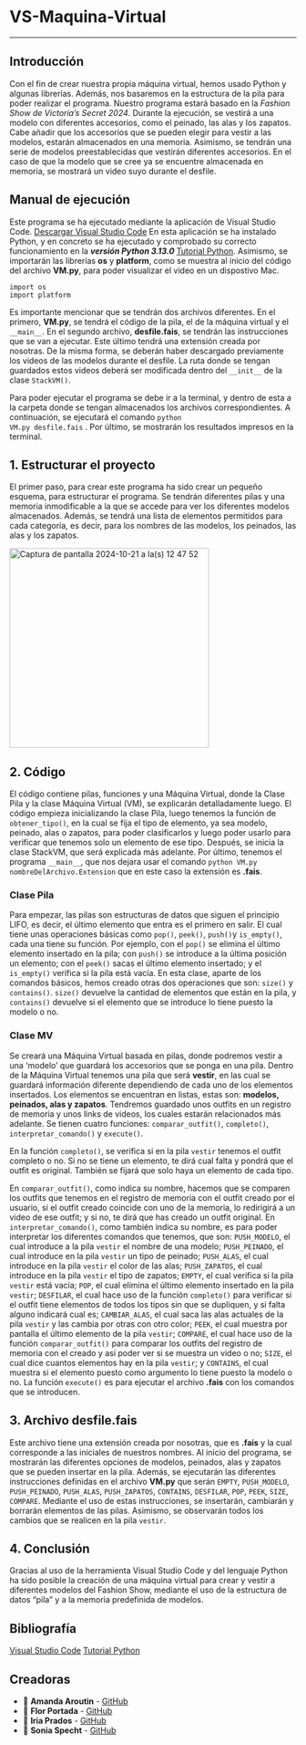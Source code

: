 # VS-Maquina-Virtual
- - -
## Introducción
Con el fin de crear nuestra propia máquina virtual, hemos usado Python y algunas librerías. Además, nos basaremos en la estructura de la pila para poder realizar el programa. Nuestro programa estará basado en la *Fashion Show de Victoria’s Secret 2024*. Durante la ejecución, se vestirá a una modelo con diferentes accesorios, como el peinado, las alas y los zapatos. Cabe añadir que los accesorios que se pueden elegir para vestir a las modelos, estarán almacenados en una memoria. Asimismo, se tendrán una serie de modelos preestablecidas que vestirán diferentes accesorios. En el caso de que la modelo que se cree ya se encuentre almacenada en memoria, se mostrará un video suyo durante el desfile. 

## Manual de ejecución
Este programa se ha ejecutado mediante la aplicación de Visual Studio Code.
[Descargar Visual Studio Code](https://code.visualstudio.com/download) 
En esta aplicación se ha instalado Python, y en concreto se ha ejecutado y comprobado su correcto funcionamiento en la ***versión Python 3.13.0*** 
[Tutorial Python](https://code.visualstudio.com/docs/python/python-tutorial).
Asimismo, se importarán las librerías **os** y **platform**, como se muestra al inicio del código del archivo **VM.py**, para poder visualizar el video en un dispostivo Mac.

	import os
	import platform

Es importante mencionar que se tendrán dos archivos diferentes. En el primero, **VM.py**,  se tendrá el código de la pila,  el de la máquina virtual y el `__main__`. En el segundo archivo, **desfile.fais**, se tendrán las instrucciones que se van a ejecutar. Este último tendrá una extensión creada por nosotras. De la misma forma, se deberán haber descargado previamente los videos de las modelos durante el desfile. La ruta donde se tengan guardados estos videos deberá ser modificada dentro del `__init__` de la clase `StackVM()`. 

Para poder ejecutar el programa se debe ir a la terminal, y dentro de esta a la carpeta donde se tengan almacenados los archivos correspondientes. A continuación, se ejecutará el comando <code>python VM.py  desfile.fais</code> . Por último, se mostrarán los resultados impresos en la terminal. 

## 1. Estructurar el proyecto
El primer paso, para crear este programa ha sido crear un pequeño esquema, para estructurar el programa. Se tendrán diferentes pilas y una memoria inmodificable a la que se accede para ver los diferentes modelos almacenados. Además, se tendrá una lista de elementos permitidos para cada categoría, es decir, para los nombres de las modelos, los peinados, las alas y los zapatos. 

<img width="350" alt="Captura de pantalla 2024-10-21 a la(s) 12 47 52" src="https://github.com/user-attachments/assets/2c7a773f-c9ae-46b4-a217-d7153b8ddf6a">

## 2. Código
El código contiene pilas, funciones y una Máquina Virtual, donde la Clase Pila y la clase Máquina Virtual (VM), se explicarán detalladamente luego. El código empieza inicializando la clase Pila, luego tenemos la función de `obtener_tipo()`, en la cual se fija el tipo de elemento, ya sea modelo, peinado, alas o zapatos, para poder clasificarlos y luego poder usarlo para verificar que tenemos solo un elemento de ese tipo. Después, se inicia la clase StackVM, que será explicada más adelante. Por último, tenemos el programa `__main__`, que nos dejara usar el comando <code>python VM.py nombreDelArchivo.Extension</code> que en este caso la extensión es **.fais**.

### Clase Pila 
Para empezar, las pilas son estructuras de datos que siguen el principio LIFO, es decir, el último elemento que entra es el primero en salir. El cual tiene unas operaciones básicas como `pop()`, `peek()`, `push()`y `is_empty()`, cada una tiene su función. Por ejemplo, con el `pop()` se elimina el último elemento insertado en la pila; con `push()` se introduce a la última posición un elemento; con el `peek()` sacas el último elemento insertado; y el `is_empty()` verifica si la pila está vacía.
En esta clase, aparte de los comandos básicos, hemos creado otras dos operaciones que son: `size()` y `contains()`. `size()` devuelve la cantidad de elementos que están en la pila, y `contains()` devuelve si el elemento que se introduce lo tiene puesto la modelo o no.

### Clase MV 
Se creará una Máquina Virtual basada en pilas, donde podremos vestir a una ‘modelo’ que guardará los accesorios que se ponga en una pila. Dentro de la Máquina Virtual tenemos una pila que será **vestir**, en las cual se guardará información diferente dependiendo de cada uno de los elementos insertados. Los elementos se encuentran en listas, estas son: **modelos, peinados, alas y zapatos**. Tendremos guardado unos outfits en un registro de memoria y unos links de videos, los cuales estarán relacionados más adelante. 
Se tienen cuatro funciones: `comparar_outfit()`, `completo()`, `interpretar_comando()` y `execute()`. 

En la función `completo()`, se verifica si en la pila `vestir` tenemos el outfit completo o no. Si no se tiene un elemento, te dirá cual falta y pondrá que el outfit es original. También se fijará que solo haya un elemento de cada tipo.

En `comparar_outfit()`, como indica su nombre, hacemos que se comparen los outfits que tenemos en el registro de memoria con el outfit creado por el usuario, si el outfit creado coincide con uno de la memoria, lo redirigirá a un video de ese outfit; y si no, te dirá que has creado un outfit original. 
En `interpretar_comando()`, como también indica su nombre, es para poder interpretar los diferentes comandos que tenemos, que son: `PUSH_MODELO`, el cual introduce a la pila `vestir` el nombre de una modelo; `PUSH_PEINADO`, el cual introduce en la pila `vestir` un tipo de peinado; `PUSH_ALAS`, el cual introduce en la pila `vestir` el color de las alas; `PUSH_ZAPATOS`, el cual introduce en la pila `vestir` el tipo de zapatos; `EMPTY`, el cual verifica si la pila `vestir` está vacía; `POP`, el cual elimina el último elemento insertado en la pila `vestir`; `DESFILAR`, el cual hace uso de la función `completo()` para verificar si el outfit tiene elementos de todos los tipos sin que se dupliquen, y si falta alguno indicará cual es; `CAMBIAR_ALAS`, el cual saca las alas actuales de la pila `vestir` y las cambia por otras con otro color; `PEEK`, el cual muestra por pantalla el último elemento de la pila `vestir`; `COMPARE`, el cual hace uso de la función `comparar_outfit()` para comparar los outfits del registro de memoria con el creado y así poder ver si se muestra un video o no; `SIZE`, el cual dice cuantos elementos hay en la pila `vestir`; y `CONTAINS`, el cual muestra si el elemento puesto como argumento lo tiene puesto la modelo o no.
La función `execute()` es para ejecutar el archivo **.fais** con los comandos que se introducen.

## 3. Archivo desfile.fais
Este archivo tiene una extensión creada por nosotras, que es **.fais** y la cual corresponde a las iniciales de nuestros nombres. 
Al inicio del programa, se mostrarán las diferentes opciones de modelos, peinados, alas y zapatos que se pueden insertar en la pila. Además, se ejecutarán las diferentes instrucciones definidas en el archivo **VM.py** que serán `EMPTY`, `PUSH_MODELO`, `PUSH_PEINADO`, `PUSH_ALAS`, `PUSH_ZAPATOS`, `CONTAINS`, `DESFILAR`, `POP`, `PEEK`, `SIZE`, `COMPARE`. Mediante el uso de estas instrucciones, se insertarán, cambiarán y borrarán elementos de las pilas. Asimismo, se observarán todos los cambios que se realicen en la pila `vestir`.  

## 4. Conclusión
Gracias al uso de la herramienta Visual Studio Code y del lenguaje Python ha sido posible la creación de una máquina virtual para crear y vestir a diferentes modelos del Fashion Show, mediante el uso de la estructura de datos “pila” y a la memoria predefinida de modelos. 

## Bibliografía
[Visual Studio Code](https://code.visualstudio.com/download) 
[Tutorial Python](https://code.visualstudio.com/docs/python/python-tutorial)

## Creadoras
- 👤 **Amanda Aroutin** - [GitHub](https://github.com/amandaaroutin) 
- 👤 **Flor Portada** - [GitHub](https://github.com/florportada) 
- 👤 **Iria Prados** - [GitHub](https://github.com/iriaprados) 
- 👤 **Sonia Specht** - [GitHub](https://github.com/soniaspecht) 
